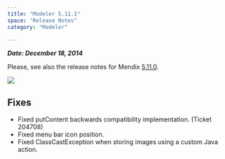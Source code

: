 ```yaml
---
title: "Modeler 5.11.1"
space: "Release Notes"
category: "Modeler"

---
```


***Date: December 18, 2014***

Please, see also the release notes for Mendix [5.11.0](5.11.0).

[![](attachments/11927558/13402126.png)](https://appstore.home.mendix.com/link/modelers)

## Fixes

*   Fixed putContent backwards compatibility implementation. (Ticket 204708)
*   Fixed menu bar icon position.
*   Fixed ClassCastException when storing images using a custom Java action.